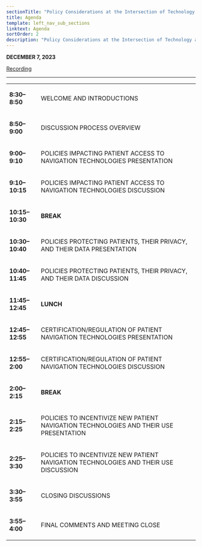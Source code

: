 ```yaml
---
sectionTitle: "Policy Considerations at the Intersection of Technology and Patient Navigation"
title: Agenda
template: left_nav_sub_sections
linktext: Agenda
sortOrder: 2
description: "Policy Considerations at the Intersection of Technology and Patient Navigation - Agenda"
---
```

**DECEMBER 7, 2023**

[Recording](https://nci.rev.vbrick.com/#/videos/c9968d9b-c274-4166-a0ce-b6c192b6faba)

<hr />

<table class="agenda-table">
<tbody>
<tr><td>

**8:30–8:50**

</td>
<td>

WELCOME AND INTRODUCTIONS

</td>
</tr>
<tr><td>

**8:50–9:00**

</td>
<td>

DISCUSSION PROCESS OVERVIEW

</td>
</tr>
<tr><td>

**9:00–9:10**

</td>
<td>

POLICIES IMPACTING PATIENT ACCESS TO NAVIGATION TECHNOLOGIES PRESENTATION

</td>
</tr>
<tr><td>

**9:10–10:15**

</td>
<td>

POLICIES IMPACTING PATIENT ACCESS TO NAVIGATION TECHNOLOGIES DISCUSSION

</td>
</tr>
<tr><td>

**10:15–10:30**

</td>
<td>

**BREAK**

</td>
</tr>
<tr><td>

**10:30–10:40**

</td>
<td>

POLICIES PROTECTING PATIENTS, THEIR PRIVACY, AND THEIR DATA PRESENTATION

</td>
</tr>
<tr><td>

**10:40–11:45**

</td>
<td>

POLICIES PROTECTING PATIENTS, THEIR PRIVACY, AND THEIR DATA DISCUSSION

</td>
</tr>
<tr><td>

**11:45–12:45**

</td>
<td>

**LUNCH**

</td>
</tr>
<tr><td>

**12:45–12:55**

</td>
<td>

CERTIFICATION/REGULATION OF PATIENT NAVIGATION TECHNOLOGIES PRESENTATION

</td>
</tr>
<tr><td>

**12:55–2:00**

</td>
<td>

CERTIFICATION/REGULATION OF PATIENT NAVIGATION TECHNOLOGIES DISCUSSION

</td>
</tr>
<tr><td>

**2:00–2:15**

</td>
<td>

**BREAK**

</td>
</tr>
<tr><td>

**2:15–2:25**

</td>
<td>

POLICIES TO INCENTIVIZE NEW PATIENT NAVIGATION TECHNOLOGIES AND THEIR USE PRESENTATION

</td>
</tr>
<tr><td>

**2:25–3:30**

</td>
<td>

POLICIES TO INCENTIVIZE NEW PATIENT NAVIGATION TECHNOLOGIES AND THEIR USE DISCUSSION

</td>
</tr>
<tr><td>

**3:30–3:55**

</td>
<td>

CLOSING DISCUSSIONS

</td>
</tr>
<tr><td>

**3:55–4:00**

</td>
<td>

FINAL COMMENTS AND MEETING CLOSE


</td>
</tr></tbody></table>
